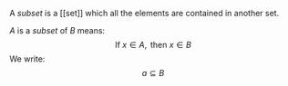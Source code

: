 A *subset* is a [[set]] which all the elements are contained in another set. 

$A$ is a *subset* of $B$ means:
$$
\text{If }x\in A, \text{ then } x\in B
$$
We write:
$$
a\subseteq B
$$

